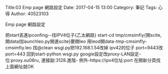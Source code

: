 Title:03 Emp page 網路設定
Date: 2017-04-15 13:00
Category: 筆記
Tags: 心得
Author: 40523103
 
Emp page 網路設定
 <!-- PELICAN_END_SUMMARY -->


把start丟進ipconfing--找IPV4位子{乙太網路} start-cd tmp/cmsimfiy{開scite,開data找launchleo.py開進scite}要開leo 用leod開data-tmp-cmsimfly-cmsimfiy.leo 找@clean wsgi.py把192.168.1.54改掉 ipv42的位子 port=9443改port=443 回到start-python wsgi.py googie設定改proxy-LAN設定-位:proxy.xu06ru, 連接副:3128.進階- 例外-https://ipv4位址:port 在開新分頁找上面網址就OK
